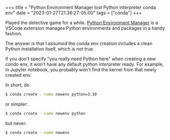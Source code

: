 +++
title = "Python Environment Manager lost Python interpreter conda env"
date = "2023-01-27T21:36:27-05:00"
tags = ["conda"]
+++

Played the detective game for a while. [Python Environment Manager](https://marketplace.visualstudio.com/items?itemName=donjayamanne.python-environment-manager) is a VSCode extension manages Python environments and packages in a handy fashion.

The answer is that I *assumed* the conda env creation includes a clean Python installation itself, which is not true.

If you don't specify "you really need Python here" when creating a new condo env, it won't have any default python interpreter ready. For example, in Jupyter notebook, you probably won't find the kernel from that newly created env.

In short, do

```bash
$ conda create --name newenv python=3.10
```

or simpler:

```bash
$ conda create --name newenv python
```

but never:

```bash
$ conda create --name newenv
```
